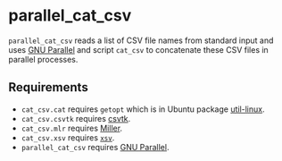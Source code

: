 # parallel_cat_csv

`parallel_cat_csv` reads a list of CSV file names from standard input and uses [GNU Parallel](https://www.gnu.org/software/parallel/) and script `cat_csv` to concatenate these CSV files in parallel processes.

## Requirements

* `cat_csv.cat` requires `getopt` which is in Ubuntu package [util-linux](https://packages.ubuntu.com/jammy/util-linux).
* `cat_csv.csvtk` requires [csvtk](https://bioinf.shenwei.me/csvtk/).
* `cat_csv.mlr` requires [Miller](https://miller.readthedocs.io/).
* `cat_csv.xsv` requires [`xsv`](https://github.com/BurntSushi/xsv).
* `parallel_cat_csv` requires [GNU Parallel](https://www.gnu.org/software/parallel/).
